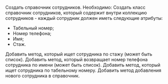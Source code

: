 Создать справочник сотрудников.
Необходимо:
Создать класс справочник сотрудников, который содержит внутри коллекцию сотрудников - каждый сотрудник должен иметь 
следующие атрибуты:
- Табельный номер;
- Номер телефона;
- Имя;
- Стаж.

Добавить метод, который ищет сотрудника по стажу (может быть список).
Добавить метод, который возвращает номер телефона сотрудника по имени (может быть список).
Добавить метод, который ищет сотрудника по табельному номеру.
Добавить метод добавления нового сотрудника в справочник.
